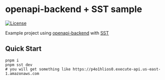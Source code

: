 # openapi-backend + SST sample

[![License](http://img.shields.io/:license-mit-blue.svg)](http://anttiviljami.mit-license.org)

Example project using [openapi-backend](https://github.com/anttiviljami/openapi-backend) with [SST](https://sst.dev/)

## Quick Start

```
pnpm i
pnpm sst dev
# you will get something like https://p4o1hlios0.execute-api.us-east-1.amazonaws.com
```
